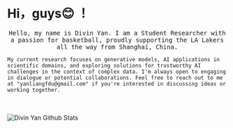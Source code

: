 # Hi，guys😊 ！

<p align="center">
  <samp>
Hello, my name is Divin Yan. I am a Student Researcher with a passion for basketball, proudly supporting the LA Lakers all the way from Shanghai, China. 

    My current research focuses on generative models, AI applications in scientific domains, and exploring solutions for trustworthy AI challenges in the context of complex data. I'm always open to engaging in dialogue or potential collaborations. Feel free to reach out to me at "yanliangfdu@gmail.com" if you're interested in discussing ideas or working together.
  </samp>
  <br/>
  <br/>
  <img src="https://github-readme-stats.vercel.app/api?username=yanliang3612&bg_color=30,e96443,904e95&title_color=fff&text_color=fff" alt="Divin Yan Github Stats"></img>
</p>

